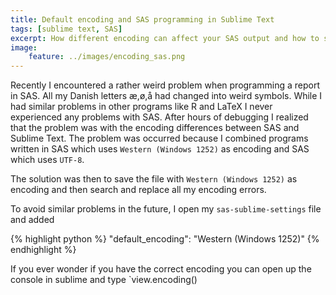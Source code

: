 ```yaml
---
title: Default encoding and SAS programming in Sublime Text
tags: [sublime text, SAS]
excerpt: How different encoding can affect your SAS output and how to solve it
image:
    feature: ../images/encoding_sas.png
---
```


Recently I encountered a rather weird problem when programming a report in SAS. All my Danish letters æ,ø,å had changed into weird symbols. While I had similar problems in other programs like R and LaTeX I never experienced any problems with SAS. After hours of debugging I realized that the problem was with the encoding differences between SAS and Sublime Text. The problem was occurred because I combined programs written in SAS which uses `Western (Windows 1252)` as encoding and SAS which uses `UTF-8`.

The solution was then to save the file with `Western (Windows 1252)` as encoding and then search and replace all my encoding errors.

To avoid similar problems in the future, I open my `sas-sublime-settings` file and added

{% highlight python %}
"default_encoding": "Western (Windows 1252)"
{% endhighlight %}

If you ever wonder if you have the correct encoding you can open up the console in sublime and type `view.encoding()
